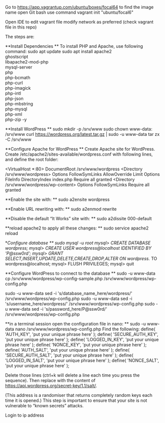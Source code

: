 Go to https://app.vagrantup.com/ubuntu/boxes/focal64 to find the image name
open Git bash
use command vagrant init "ubuntu/focal6"

Open IDE to edit vagrant file
modify network as preferred (check vagrant file in this repo)

The steps are:

**Install Dependencies
**
To install PHP and Apache, use following command:
sudo apt update
sudo apt install apache2 \
                 ghostscript \
                 libapache2-mod-php \
                 mysql-server \
                 php \
                 php-bcmath \
                 php-curl \
                 php-imagick \
                 php-intl \
                 php-json \
                 php-mbstring \
                 php-mysql \
                 php-xml \
                 php-zip -y

**Install WordPress
**
sudo mkdir -p /srv/www
sudo chown www-data: /srv/www
curl https://wordpress.org/latest.tar.gz | sudo -u www-data tar zx -C /srv/www

**Configure Apache for WordPress
**
Create Apache site for WordPress. Create /etc/apache2/sites-available/wordpress.conf with following lines, and define the root folder:

<VirtualHost *:80>
    DocumentRoot /srv/www/wordpress
    <Directory /srv/www/wordpress>
        Options FollowSymLinks
        AllowOverride Limit Options FileInfo
        DirectoryIndex index.php
        Require all granted
    </Directory>
    <Directory /srv/www/wordpress/wp-content>
        Options FollowSymLinks
        Require all granted
    </Directory>
</VirtualHost>

**Enable the site with:
**
sudo a2ensite wordpress

**Enable URL rewriting with:
**
sudo a2enmod rewrite

**Disable the default “It Works” site with:
**
sudo a2dissite 000-default

**reload apache2 to apply all these changes:
**
sudo service apache2 reload

**Configure database
**
sudo mysql -u root
mysql> CREATE DATABASE wordpress;
mysql> CREATE USER wordpress@localhost IDENTIFIED BY 'P@ssw0rd';
mysql> GRANT SELECT,INSERT,UPDATE,DELETE,CREATE,DROP,ALTER ON wordpress.* TO wordpress@localhost;
mysql> FLUSH PRIVILEGES;
mysql> quit

**Configure WordPress to connect to the database
**
sudo -u www-data cp /srv/www/wordpress/wp-config-sample.php /srv/www/wordpress/wp-config.php

sudo -u www-data sed -i 's/database_name_here/wordpress/' /srv/www/wordpress/wp-config.php
sudo -u www-data sed -i 's/username_here/wordpress/' /srv/www/wordpress/wp-config.php
sudo -u www-data sed -i 's/password_here/P@ssw0rd/' /srv/www/wordpress/wp-config.php

**in a terminal session open the configuration file in nano:
**
sudo -u www-data nano /srv/www/wordpress/wp-config.php
Find the following:
define( 'AUTH_KEY',         'put your unique phrase here' );
define( 'SECURE_AUTH_KEY',  'put your unique phrase here' );
define( 'LOGGED_IN_KEY',    'put your unique phrase here' );
define( 'NONCE_KEY',        'put your unique phrase here' );
define( 'AUTH_SALT',        'put your unique phrase here' );
define( 'SECURE_AUTH_SALT', 'put your unique phrase here' );
define( 'LOGGED_IN_SALT',   'put your unique phrase here' );
define( 'NONCE_SALT',       'put your unique phrase here' );

Delete those lines (ctrl+k will delete a line each time you press the sequence). Then replace with the content of https://api.wordpress.org/secret-key/1.1/salt/.

(This address is a randomiser that returns completely random keys each time it is opened.) This step is important to ensure that your site is not vulnerable to “known secrets” attacks.

Login to ip address

